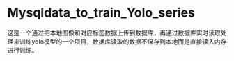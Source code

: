 # Mysqldata_to_train_Yolo_series
这是一个通过把本地图像和对应标签数据上传到数据库，再通过数据库实时读取处理来训练yolo模型的一个项目，数据库读取的数据不保存到本地而是直接读入内存进行训练。
